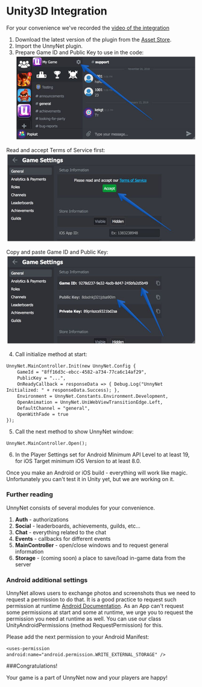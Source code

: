 # Unity3D Integration

For your convenience we've recorded the [video of the integration](https://youtu.be/ql6h1WTBj5I)

1)  Download the latest version of the plugin from the [Asset Store](https://assetstore.unity.com/packages/slug/128920).
2)  Import the UnnyNet plugin.
3)  Prepare Game ID and Public Key to use in the code:
![Screenshot](../img/game_id_1_.jpg)

Read and accept Terms of Service first:
![Screenshot](../img/game_id_2_.jpg)

Copy and paste Game ID and Public Key: 
![Screenshot](../img/game_id_3_.jpg)

4)  Call initialize method at start:

```
UnnyNet.MainController.Init(new UnnyNet.Config {
    GameId = "8ff16d3c-ebcc-4582-a734-77ca6c14af29",
    PublicKey = "...",
    OnReadyCallback = responseData => { Debug.Log("UnnyNet Initialized: " + responseData.Success); },
    Environment = UnnyNet.Constants.Environment.Development,
    OpenAnimation = UnnyNet.UniWebViewTransitionEdge.Left,
    DefaultChannel = "general",
    OpenWithFade = true
});
```
        
5)  Call the next method to show UnnyNet window:

```
UnnyNet.MainController.Open();
```
        
6)  In the Player Settings set for Android Minimum API Level to at least 19, for iOS Target minimum iOS Version to at least 8.0.

Once you make an Android or iOS build - everything will work like magic. Unfortunately you can't test it in Unity yet, but we are working on it.

### Further reading

UnnyNet consists of several modules for your convenience.

1) **Auth** - authorizations
2) **Social** - leaderboards, achievements, guilds, etc...
3) **Chat** - everything related to the chat
4) **Events** - callbacks for different events
5) **MainController** - open/close windows and to request general information 
6) **Storage** - (coming soon) a place to save/load in-game data from the server

### Android additional settings

UnnyNet allows users to exchange photos and screenshots thus we need to request a permission to do that. 
It is a good practice to request such permission at runtime [Android Documentation](https://developer.android.com/training/permissions/requesting#explain). 
As an App can't request some permissions at start and some at runtime, we urge you to request the permission you need at runtime as well. 
You can use our class UnityAndroidPermissions (method RequestPermission) for this.

Please add the next permission to your Android Manifest:

```
<uses-permission android:name="android.permission.WRITE_EXTERNAL_STORAGE" />
```

###Congratulations!

Your game is a part of UnnyNet now and your players are happy!
